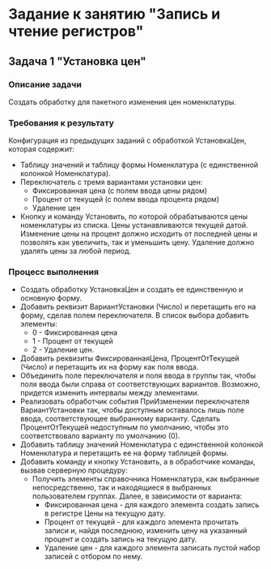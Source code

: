 # Задание к занятию "Запись и чтение регистров"

## Задача 1 "Установка цен"

### Описание задачи
Создать обработку для пакетного изменения цен номенклатуры.

### Требования к результату
Конфигурация из предыдущих заданий с обработкой УстановкаЦен, которая содержит:
* Таблицу значений и таблицу формы Номенклатура (с единственной колонкой Номенклатура).
* Переключатель с тремя вариантами установки цен:
  * Фиксированная цена (с полем ввода цены рядом)
  * Процент от текущей (с полем ввода процента рядом)
  * Удаление цен
* Кнопку и команду Установить, по которой обрабатываются цены номенклатуры из списка. Цены устанавливаются текущей датой. Изменение цены на процент должно исходить от последней цены и позволять как увеличить, так и уменьшить цену. Удаление должно удалять цены за любой период.
  
### Процесс выполнения

* Создать обработку УстановкаЦен и создать ее единственную и основную форму.
* Добавить реквизит ВариантУстановки (Число) и перетащить его на форму, сделав полем переключателя. В список выбора добавить элементы:
  * 0 - Фиксированная цена
  * 1 - Процент от текущей
  * 2 - Удаление цен.
* Добавить реквизиты ФиксированнаяЦена, ПроцентОтТекущей (Число) и перетащить их на форму как поля ввода.
* Объединить поле переключателя и поля ввода в группы так, чтобы поля ввода были справа от соответствующих вариантов. Возможно, придется изменить интервалы между элементами.
* Реализовать обработчик события ПриИзменении переключателя ВариантУстановки так, чтобы доступным оставалось лишь поле ввода, соответствующее выбранному варианту. Сделать ПроцентОтТекущей недоступным по умолчанию, чтобы это соответствовало варианту по умолчанию (0).
* Добавить таблицу значений Номенклатура с единственной колонкой Номенклатура и перетащить ее на форму таблицей формы.
* Добавить команду и кнопку Установить, а в обработчике команды, вызвав серверную процедуру:
  * Получить элементы справочника Номенклатура, как выбранные непосредственно, так и находящиеся в выбранных пользователем группах. Далее, в зависимости от варианта:
    * Фиксированная цена - для каждого элемента создать запись в регистре Цены на текущую дату.
    * Процент от текущей - для каждого элемента прочитать записи и, найдя последнюю, изменить цену на указанный процент и создать запись на текущую дату.
    * Удаление цен - для каждого элемента записать пустой набор записей с отбором по нему. 
